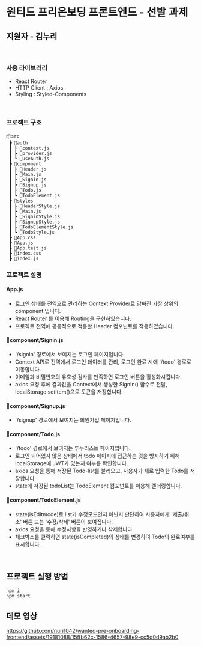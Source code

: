 # 원티드 프리온보딩 프론트엔드 - 선발 과제

## 지원자 - 김누리
<br/>

### 사용 라이브러리
- React Router
- HTTP Client : Axios
- Styling : Styled-Components
<br/>

### 프로젝트 구조

```
📦src
 ┣ 📂auth
 ┃ ┣ 📜context.js
 ┃ ┣ 📜provider.js
 ┃ ┗ 📜useAuth.js
 ┣ 📂component
 ┃ ┣ 📜Header.js
 ┃ ┣ 📜Main.js
 ┃ ┣ 📜Signin.js
 ┃ ┣ 📜Signup.js
 ┃ ┣ 📜Todo.js
 ┃ ┗ 📜TodoElement.js
 ┣ 📂styles
 ┃ ┣ 📜HeaderStyle.js
 ┃ ┣ 📜Main.js
 ┃ ┣ 📜SigninStyle.js
 ┃ ┣ 📜SignupStyle.js
 ┃ ┣ 📜TodoElementStyle.js
 ┃ ┗ 📜TodoStyle.js
 ┣ 📜App.css
 ┣ 📜App.js
 ┣ 📜App.test.js
 ┣ 📜index.css
 ┣ 📜index.js
```

### 프로젝트 설명

#### App.js
- 로그인 상태를 전역으로 관리하는 Context Provider로 감싸진 가장 상위의 component 입니다.
- React Router 를 이용해 Routing을 구현하였습니다.
- 프로젝트 전역에 공통적으로 적용할 Header 컴포넌트를 적용하였습니다.

#### 📂component/Signin.js
- '/signin' 경로에서 보여지는 로그인 페이지입니다.
- Context API로 전역에서 로그인 데이터를 관리, 로그인 완료 시에 '/todo' 경로로 이동합니다.
- 이메일과 비밀번호의 유효성 검사를 만족하면 로그인 버튼을 활성화시킵니다.
- axios 요청 후에 결과값을 Context에서 생성한 SignIn() 함수로 전달, localStorage.setItem()으로 토큰을 저장합니다.

#### 📂component/Signup.js
- '/signup' 경로에서 보여지는 회원가입 페이지입니다.

#### 📂component/Todo.js
- '/todo' 경로에서 보여지는 투두리스트 페이지입니다.
- 로그인 되어있지 않은 상태에서 todo 페이지에 접근하는 것을 방지하기 위해 localStorage에 JWT가 있는지 여부를 확인합니다.
- axios 요청을 통해 저장된 Todo-list를 불러오고, 사용자가 새로 입력한 Todo를 저장합니다.
- state에 저장된 todoList는 TodoElement 컴포넌트를 이용해 렌더링합니다.

#### 📂component/TodoElement.js
- state(isEditmode)로 list가 수정모드인지 아닌지 판단하여 사용자에게 '제출/취소' 버튼 또는 '수정/삭제' 버튼이 보여집니다.
- axios 요청을 통해 수정사항을 반영하거나 삭제합니다.
- 체크박스를 클릭하면 state(isCompleted)의 상태를 변경하여 Todo의 완료여부를 표시합니다.
<br />

## 프로젝트 실행 방법

```
npm i
npm start
```

  
## 데모 영상


https://github.com/nuri1042/wanted-pre-onboarding-frontend/assets/19181088/15ffb62c-1586-4657-98e9-cc5d0d9ab2b0

